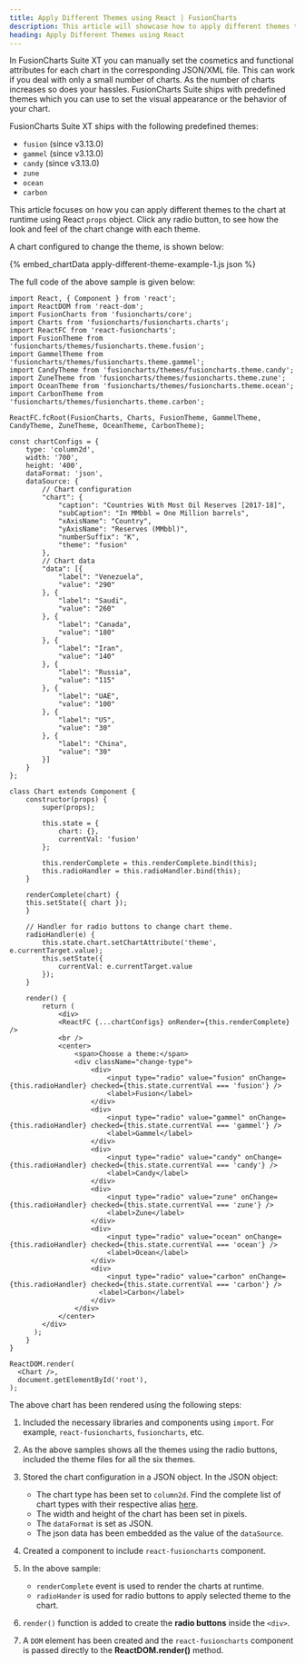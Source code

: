 ```yaml
---
title: Apply Different Themes using React | FusionCharts
description: This article will showcase how to apply different themes to the chart at runtime.
heading: Apply Different Themes using React
---
```


In FusionCharts Suite XT you can manually set the cosmetics and functional attributes for each chart in the corresponding JSON/XML file. This can work if you deal with only a small number of charts. As the number of charts increases so does your hassles. FusionCharts Suite ships with predefined themes which you can use to set the visual appearance or the behavior of your chart.

FusionCharts Suite XT ships with the following predefined themes:

* `fusion` (since v3.13.0)
* `gammel` (since v3.13.0)
* `candy` (since v3.13.0)
* `zune`
* `ocean`
* `carbon`

This article focuses on how you can apply different themes to the chart at runtime using React `props` object. Click any radio button, to see how the look and feel of the chart change with each theme.

A chart configured to change the theme, is shown below:

{% embed_chartData apply-different-theme-example-1.js json %}

The full code of the above sample is given below:

```
import React, { Component } from 'react';
import ReactDOM from 'react-dom';
import FusionCharts from 'fusioncharts/core';
import Charts from 'fusioncharts/fusioncharts.charts';
import ReactFC from 'react-fusioncharts';
import FusionTheme from 'fusioncharts/themes/fusioncharts.theme.fusion';
import GammelTheme from 'fusioncharts/themes/fusioncharts.theme.gammel';
import CandyTheme from 'fusioncharts/themes/fusioncharts.theme.candy';
import ZuneTheme from 'fusioncharts/themes/fusioncharts.theme.zune';
import OceanTheme from 'fusioncharts/themes/fusioncharts.theme.ocean';
import CarbonTheme from 'fusioncharts/themes/fusioncharts.theme.carbon';

ReactFC.fcRoot(FusionCharts, Charts, FusionTheme, GammelTheme, CandyTheme, ZuneTheme, OceanTheme, CarbonTheme);

const chartConfigs = {
    type: 'column2d',
    width: '700',
    height: '400',
    dataFormat: 'json',
    dataSource: {
        // Chart configuration
        "chart": {
            "caption": "Countries With Most Oil Reserves [2017-18]",
            "subCaption": "In MMbbl = One Million barrels",
            "xAxisName": "Country",
            "yAxisName": "Reserves (MMbbl)",
            "numberSuffix": "K",
            "theme": "fusion"
        },
        // Chart data
        "data": [{
            "label": "Venezuela",
            "value": "290"
        }, {
            "label": "Saudi",
            "value": "260"
        }, {
            "label": "Canada",
            "value": "180"
        }, {
            "label": "Iran",
            "value": "140"
        }, {
            "label": "Russia",
            "value": "115"
        }, {
            "label": "UAE",
            "value": "100"
        }, {
            "label": "US",
            "value": "30"
        }, {
            "label": "China",
            "value": "30"
        }]
    }
};

class Chart extends Component {
    constructor(props) {
        super(props);

        this.state = {
            chart: {},
            currentVal: 'fusion'
        };

        this.renderComplete = this.renderComplete.bind(this);
        this.radioHandler = this.radioHandler.bind(this);
    }

    renderComplete(chart) {
    this.setState({ chart });
    }

    // Handler for radio buttons to change chart theme.
    radioHandler(e) {
        this.state.chart.setChartAttribute('theme', e.currentTarget.value);
        this.setState({
            currentVal: e.currentTarget.value
        });
    }

    render() {
        return (
            <div>
            <ReactFC {...chartConfigs} onRender={this.renderComplete} />
            <br />
            <center>
                <span>Choose a theme:</span>
                <div className="change-type">
                    <div>
                        <input type="radio" value="fusion" onChange={this.radioHandler} checked={this.state.currentVal === 'fusion'} />
                        <label>Fusion</label>
                    </div>
                    <div>
                        <input type="radio" value="gammel" onChange={this.radioHandler} checked={this.state.currentVal === 'gammel'} />
                        <label>Gammel</label>
                    </div>
                    <div>
                        <input type="radio" value="candy" onChange={this.radioHandler} checked={this.state.currentVal === 'candy'} />
                        <label>Candy</label>
                    </div>
                    <div>
                        <input type="radio" value="zune" onChange={this.radioHandler} checked={this.state.currentVal === 'zune'} />
                        <label>Zune</label>
                    </div>
                    <div>
                        <input type="radio" value="ocean" onChange={this.radioHandler} checked={this.state.currentVal === 'ocean'} />
                        <label>Ocean</label>
                    </div>
                    <div>
                        <input type="radio" value="carbon" onChange={this.radioHandler} checked={this.state.currentVal === 'carbon'} />
                      <label>Carbon</label>
                    </div>
                </div>
            </center>
        </div>
      );
    }
}

ReactDOM.render(
  <Chart />,
  document.getElementById('root'),
);
```

The above chart has been rendered using the following steps:

1. Included the necessary libraries and components using `import`. For example, `react-fusioncharts`, `fusioncharts`, etc.

2. As the above samples shows all the themes using the radio buttons, included the theme files for all the six themes.

3. Stored the chart configuration in a JSON object. In the JSON object:
    * The chart type has been set to `column2d`. Find the complete list of chart types with their respective alias [here](https://www.fusioncharts.com/dev/chart-guide/list-of-charts).
    * The width and height of the chart has been set in pixels. 
    * The `dataFormat` is set as JSON.
    * The json data has been embedded as the value of the `dataSource`.

3. Created a component to include `react-fusioncharts` component.

4. In the above sample:
	* `renderComplete` event is used to render the charts at runtime.
	* `radioHander` is used for radio buttons to apply selected theme to the chart.

5. `render()` function is added to create the **radio buttons** inside the `<div>`.

6. A `DOM` element has been created and the `react-fusioncharts` component is passed directly to the **ReactDOM.render()** method.